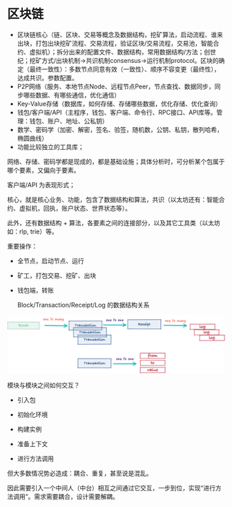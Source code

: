 # 区块链

* 区块链核心（链、区块、交易等概念及数据结构，挖矿算法，启动流程、谁来出块，打包出块挖矿流程、交易流程，验证区块/交易流程，交易池，智能合约、虚拟机）；拆分出来的配置文件、数据结构，常用数据结构/方法；创世纪；挖矿方式/出块机制-&gt;共识机制consensus-&gt;运行机制protocol。区块的确定（最终一致性）：多数节点同意有效（一致性）、顺序不容变更（最终性），达成共识。参数配置。
* P2P网络（服务、本地节点Node、远程节点Peer，节点查找、数据同步，同步哪些数据、有哪些通信，优化通信）
* Key-Value存储（数据库，如何存储、存储哪些数据，优化存储、优化查询）
* 钱包/客户端/API（主程序，钱包、客户端、命令行、RPC接口、API库等。管理：钱包、账户、地址、公私钥）
* 数学、密码学（加密、解密，签名、验签，随机数，公钥、私钥，散列哈希，椭圆曲线）
* 功能比较独立的工具库；

网络、存储、密码学都是现成的，都是基础设施；具体分析时，可分析某个包属于哪个要素，又偏向于要素。

客户端/API 为表现形式；

核心，就是核心业务、功能，包含了数据结构和算法，共识（以太坊还有：智能合约、虚拟机，回执，账户状态、世界状态等）。

此外，还有数据结构 + 算法，各要素之间的连接部分，以及其它工具类（以太坊如：rlp, trie）等。

重要操作：

* 全节点，启动节点、运行
* 矿工，打包交易、挖矿、出块
* 钱包端，转账

  Block/Transaction/Receipt/Log 的数据结构关系

![](/assets/block-tx-receipt-log.png)

模块与模块之间如何交互？

* 引入包

* 初始化环境

* 构建实例

* 准备上下文

* 进行方法调用

但大多数情况势必造成：耦合、重复，甚至说是混乱。

因此需要引入一个中间人（中台）相互之间通过它交互，一步到位，实现“进行方法调用”。需求需要耦合，设计需要解耦。

